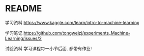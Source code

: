 # README

学习资料
https://www.kaggle.com/learn/intro-to-machine-learning

学习笔记
https://github.com/tongweizj/experiments_Machine-Learning/issues/2

试验资料
学习课程每一小节后面, 都带有作业!
